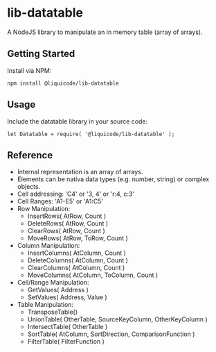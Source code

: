 
# lib-datatable

A NodeJS library to manipulate an in memory table (array of arrays).


## Getting Started

Install via NPM:
```
npm install @liquicode/lib-datatable
```


## Usage

Include the datatable library in your source code:
```
let Datatable = require( '@liquicode/lib-datatable' );
```


## Reference

- Internal representation is an array of arrays.
- Elements can be nativa data types (e.g. number, string) or complex objects.
- Cell addressing: 'C4' or '3, 4' or 'r:4, c:3'
- Cell Ranges: 'A1-E5' or 'A1:C5'
- Row Manipulation:
	- InsertRows( AtRow, Count )
	- DeleteRows( AtRow, Count )
	- ClearRows( AtRow, Count )
	- MoveRows( AtRow, ToRow, Count )
- Column Manipulation:
	- InsertColumns( AtColumn, Count )
	- DeleteColumns( AtColumn, Count )
	- ClearColumns( AtColumn, Count )
	- MoveColumns( AtColumn, ToColumn, Count )
- Cell/Range Manipulation:
	- GetValues( Address )
	- SetValues( Address, Value )
- Table Manipulation:
	- TransposeTable()
	- UnionTable( OtherTable, SourceKeyColumn, OtherKeyColumn )
	- IntersectTable( OtherTable )
	- SortTable( AtColumn, SortDirection, ComparisonFunction )
	- FilterTable( FilterFunction )


